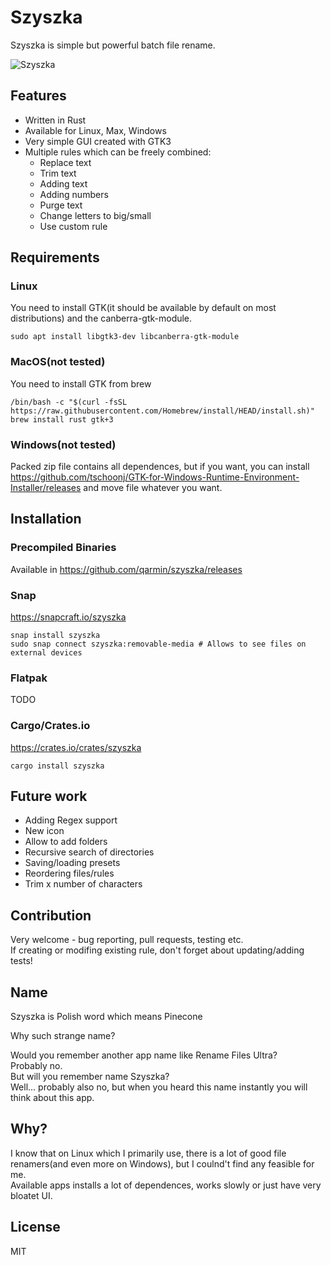 # Szyszka

Szyszka is simple but powerful batch file rename.

![Szyszka](https://user-images.githubusercontent.com/41945903/118101662-1e719480-b3d8-11eb-83d6-35e88fc919c5.png)
## Features
- Written in Rust
- Available for Linux, Max, Windows
- Very simple GUI created with GTK3
- Multiple rules which can be freely combined:
  - Replace text
  - Trim text
  - Adding text
  - Adding numbers
  - Purge text
  - Change letters to big/small
  - Use custom rule


## Requirements
### Linux
You need to install GTK(it should be available by default on most distributions) and the canberra-gtk-module.
```shell
sudo apt install libgtk3-dev libcanberra-gtk-module
```
### MacOS(not tested)
You need to install GTK from brew
```shell
/bin/bash -c "$(curl -fsSL https://raw.githubusercontent.com/Homebrew/install/HEAD/install.sh)"
brew install rust gtk+3
```

### Windows(not tested)
Packed zip file contains all dependences, but if you want, you can install https://github.com/tschoonj/GTK-for-Windows-Runtime-Environment-Installer/releases and move file whatever you want.

## Installation
### Precompiled Binaries
Available in https://github.com/qarmin/szyszka/releases

### Snap
https://snapcraft.io/szyszka  
```
snap install szyszka
sudo snap connect szyszka:removable-media # Allows to see files on external devices
```

### Flatpak
TODO

### Cargo/Crates.io
https://crates.io/crates/szyszka
```
cargo install szyszka
```

## Future work
- Adding Regex support
- New icon
- Allow to add folders
- Recursive search of directories
- Saving/loading presets
- Reordering files/rules
- Trim x number of characters

## Contribution
Very welcome - bug reporting, pull requests, testing etc.  
If creating or modifing existing rule, don't forget about updating/adding tests!

## Name 
Szyszka is Polish word which means Pinecone

Why such strange name?

Would you remember another app name like Rename Files Ultra?  
Probably no.  
But will you remember name Szyszka?  
Well... probably also no, but when you heard this name instantly you will think about this app.

## Why?
I know that on Linux which I primarily use, there is a lot of good file renamers(and even more on Windows), but I coulnd't find any feasible for me.  
Available apps installs a lot of dependences, works slowly or just have very bloatet UI.  

## License
MIT
